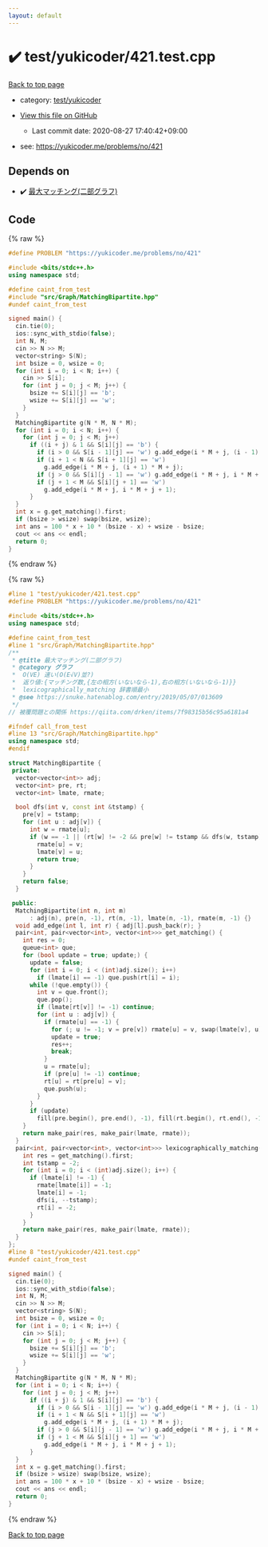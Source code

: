 ```yaml
---
layout: default
---
```


<!-- mathjax config similar to math.stackexchange -->
<script type="text/javascript" async
  src="https://cdnjs.cloudflare.com/ajax/libs/mathjax/2.7.5/MathJax.js?config=TeX-MML-AM_CHTML">
</script>
<script type="text/x-mathjax-config">
  MathJax.Hub.Config({
    TeX: { equationNumbers: { autoNumber: "AMS" }},
    tex2jax: {
      inlineMath: [ ['$','$'] ],
      processEscapes: true
    },
    "HTML-CSS": { matchFontHeight: false },
    displayAlign: "left",
    displayIndent: "2em"
  });
</script>

<script type="text/javascript" src="https://cdnjs.cloudflare.com/ajax/libs/jquery/3.4.1/jquery.min.js"></script>
<script src="https://cdn.jsdelivr.net/npm/jquery-balloon-js@1.1.2/jquery.balloon.min.js" integrity="sha256-ZEYs9VrgAeNuPvs15E39OsyOJaIkXEEt10fzxJ20+2I=" crossorigin="anonymous"></script>
<script type="text/javascript" src="../../../assets/js/copy-button.js"></script>
<link rel="stylesheet" href="../../../assets/css/copy-button.css" />


# :heavy_check_mark: test/yukicoder/421.test.cpp

<a href="../../../index.html">Back to top page</a>

* category: <a href="../../../index.html#de60e5ba474ac43bf7562c10f5977e2d">test/yukicoder</a>
* <a href="{{ site.github.repository_url }}/blob/master/test/yukicoder/421.test.cpp">View this file on GitHub</a>
    - Last commit date: 2020-08-27 17:40:42+09:00


* see: <a href="https://yukicoder.me/problems/no/421">https://yukicoder.me/problems/no/421</a>


## Depends on

* :heavy_check_mark: <a href="../../../library/src/Graph/MatchingBipartite.hpp.html">最大マッチング(二部グラフ)</a>


## Code

<a id="unbundled"></a>
{% raw %}
```cpp
#define PROBLEM "https://yukicoder.me/problems/no/421"

#include <bits/stdc++.h>
using namespace std;

#define caint_from_test
#include "src/Graph/MatchingBipartite.hpp"
#undef caint_from_test

signed main() {
  cin.tie(0);
  ios::sync_with_stdio(false);
  int N, M;
  cin >> N >> M;
  vector<string> S(N);
  int bsize = 0, wsize = 0;
  for (int i = 0; i < N; i++) {
    cin >> S[i];
    for (int j = 0; j < M; j++) {
      bsize += S[i][j] == 'b';
      wsize += S[i][j] == 'w';
    }
  }
  MatchingBipartite g(N * M, N * M);
  for (int i = 0; i < N; i++) {
    for (int j = 0; j < M; j++)
      if ((i + j) & 1 && S[i][j] == 'b') {
        if (i > 0 && S[i - 1][j] == 'w') g.add_edge(i * M + j, (i - 1) * M + j);
        if (i + 1 < N && S[i + 1][j] == 'w')
          g.add_edge(i * M + j, (i + 1) * M + j);
        if (j > 0 && S[i][j - 1] == 'w') g.add_edge(i * M + j, i * M + j - 1);
        if (j + 1 < M && S[i][j + 1] == 'w')
          g.add_edge(i * M + j, i * M + j + 1);
      }
  }
  int x = g.get_matching().first;
  if (bsize > wsize) swap(bsize, wsize);
  int ans = 100 * x + 10 * (bsize - x) + wsize - bsize;
  cout << ans << endl;
  return 0;
}
```
{% endraw %}

<a id="bundled"></a>
{% raw %}
```cpp
#line 1 "test/yukicoder/421.test.cpp"
#define PROBLEM "https://yukicoder.me/problems/no/421"

#include <bits/stdc++.h>
using namespace std;

#define caint_from_test
#line 1 "src/Graph/MatchingBipartite.hpp"
/**
 * @title 最大マッチング(二部グラフ)
 * @category グラフ
 *  O(VE) 速い(O(E√V)並?)
 *  返り値:{マッチング数,{左の相方(いないなら-1),右の相方(いないなら-1)}}
 *  lexicographically_matching 辞書順最小
 * @see https://snuke.hatenablog.com/entry/2019/05/07/013609
 */
// 被覆問題との関係 https://qiita.com/drken/items/7f98315b56c95a6181a4

#ifndef call_from_test
#line 13 "src/Graph/MatchingBipartite.hpp"
using namespace std;
#endif

struct MatchingBipartite {
 private:
  vector<vector<int>> adj;
  vector<int> pre, rt;
  vector<int> lmate, rmate;

  bool dfs(int v, const int &tstamp) {
    pre[v] = tstamp;
    for (int u : adj[v]) {
      int w = rmate[u];
      if (w == -1 || (rt[w] != -2 && pre[w] != tstamp && dfs(w, tstamp))) {
        rmate[u] = v;
        lmate[v] = u;
        return true;
      }
    }
    return false;
  }

 public:
  MatchingBipartite(int n, int m)
      : adj(n), pre(n, -1), rt(n, -1), lmate(n, -1), rmate(m, -1) {}
  void add_edge(int l, int r) { adj[l].push_back(r); }
  pair<int, pair<vector<int>, vector<int>>> get_matching() {
    int res = 0;
    queue<int> que;
    for (bool update = true; update;) {
      update = false;
      for (int i = 0; i < (int)adj.size(); i++)
        if (lmate[i] == -1) que.push(rt[i] = i);
      while (!que.empty()) {
        int v = que.front();
        que.pop();
        if (lmate[rt[v]] != -1) continue;
        for (int u : adj[v]) {
          if (rmate[u] == -1) {
            for (; u != -1; v = pre[v]) rmate[u] = v, swap(lmate[v], u);
            update = true;
            res++;
            break;
          }
          u = rmate[u];
          if (pre[u] != -1) continue;
          rt[u] = rt[pre[u] = v];
          que.push(u);
        }
      }
      if (update)
        fill(pre.begin(), pre.end(), -1), fill(rt.begin(), rt.end(), -1);
    }
    return make_pair(res, make_pair(lmate, rmate));
  }
  pair<int, pair<vector<int>, vector<int>>> lexicographically_matching() {
    int res = get_matching().first;
    int tstamp = -2;
    for (int i = 0; i < (int)adj.size(); i++) {
      if (lmate[i] != -1) {
        rmate[lmate[i]] = -1;
        lmate[i] = -1;
        dfs(i, --tstamp);
        rt[i] = -2;
      }
    }
    return make_pair(res, make_pair(lmate, rmate));
  }
};
#line 8 "test/yukicoder/421.test.cpp"
#undef caint_from_test

signed main() {
  cin.tie(0);
  ios::sync_with_stdio(false);
  int N, M;
  cin >> N >> M;
  vector<string> S(N);
  int bsize = 0, wsize = 0;
  for (int i = 0; i < N; i++) {
    cin >> S[i];
    for (int j = 0; j < M; j++) {
      bsize += S[i][j] == 'b';
      wsize += S[i][j] == 'w';
    }
  }
  MatchingBipartite g(N * M, N * M);
  for (int i = 0; i < N; i++) {
    for (int j = 0; j < M; j++)
      if ((i + j) & 1 && S[i][j] == 'b') {
        if (i > 0 && S[i - 1][j] == 'w') g.add_edge(i * M + j, (i - 1) * M + j);
        if (i + 1 < N && S[i + 1][j] == 'w')
          g.add_edge(i * M + j, (i + 1) * M + j);
        if (j > 0 && S[i][j - 1] == 'w') g.add_edge(i * M + j, i * M + j - 1);
        if (j + 1 < M && S[i][j + 1] == 'w')
          g.add_edge(i * M + j, i * M + j + 1);
      }
  }
  int x = g.get_matching().first;
  if (bsize > wsize) swap(bsize, wsize);
  int ans = 100 * x + 10 * (bsize - x) + wsize - bsize;
  cout << ans << endl;
  return 0;
}

```
{% endraw %}

<a href="../../../index.html">Back to top page</a>

